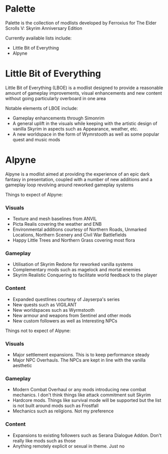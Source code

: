 # Palette
Palette is the collection of modlists developed by Ferroxius for The Elder Scrolls V: Skyrim Anniversary Edition

Currently available lists include:
- Little Bit of Everything
- Alpyne

# Little Bit of Everything
Little Bit of Everything (LBOE) is a modlist designed to provide a reasonable amount of gameplay improvements, visual enhancements and new content without going particularly overboard in one area

Notable elements of LBOE include:
- Gameplay enhancements through Simonrim
- A general uplift in the visuals while keeping with the artistic design of vanilla Skyrim in aspects such as Appearance, weather, etc.
- A new worldspace in the form of Wymrstooth as well as some popular quest and music mods


# Alpyne
Alpyne is a modlist aimed at providing the experience of an epic dark fantasy in presentation, coupled with a number of new additions and a gameplay loop revolving around reworked gameplay systems

Things to expect of Alpyne:
### Visuals
- Texture and mesh baselines from ANVIL
- Picta Realis covering the weather and ENB
- Environmental additions courtesy of Northern Roads, Unmarked Locations, Northern Scenery and Civil War Battlefields
- Happy Little Trees and Northern Grass covering most flora

### Gameplay
- Utilisation of Skyrim Redone for reworked vanilla systems
- Complementary mods such as magelock and mortal enemies
- Skyrim Realistic Conquering to facilitate world feedback to the player

### Content
- Expanded questlines courtesy of Jayserpa's series
- New quests such as VIGILANT
- New worldspaces such as Wyrmstooth
- New armour and weapons from Sentinel and other mods
- New custom followers as well as Interesting NPCs



Things not to expect of Alpyne:
### Visuals
- Major settlement expansions. This is to keep performance steady
- Major NPC Overhauls. The NPCs are kept in line with the vanilla aesthetic

### Gameplay
- Modern Combat Overhaul or any mods introducing new combat mechanics. I don't think things like attack commitment suit Skyrim
- Hardcore mods. Things like survival mode will be supported but the list is not built around mods such as Frostfall
- Mechanics such as religions. Not my preference

### Content
- Expansions to existing followers such as Serana Dialogue Addon. Don't really like mods such as those
- Anything remotely explicit or sexual in theme. Just no
